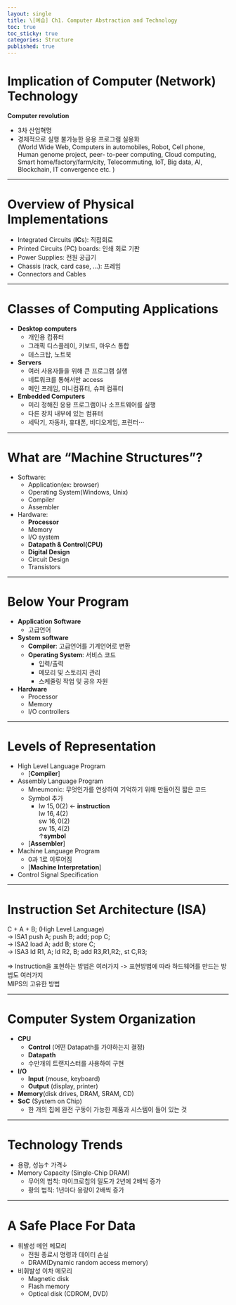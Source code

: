 ```yaml
---
layout: single
title: \[예습] Ch1. Computer Abstraction and Technology
toc: true
toc_sticky: true
categories: Structure
published: true
---
```


# Implication of Computer (Network) Technology
**Computer revolution**	
* 3차 산업혁명
* 경제적으로 실행 불가능한 응용 프로그램 실용화<br/>
  (World Wide Web, Computers in automobiles, Robot, Cell phone,<br/>
   Human genome project, peer- to-peer computing, Cloud computing,<br/>
   Smart home/factory/farm/city, Telecommuting, IoT, Big data, AI,<br/>
   Blockchain, IT convergence etc. )

------------

# Overview of Physical Implementations 
* Integrated Circuits (**IC**s): 직접회로
* Printed Circuits (PC) boards: 인쇄 회로 기판
* Power Supplies: 전원 공급기
* Chassis (rack, card case, …): 프레임
* Connectors and Cables

------------

# Classes of Computing Applications
* **Desktop computers**
   * 개인용 컴퓨터
   * 그래픽 디스플레이, 키보드, 마우스 통합
   * 데스크탑, 노트북
* **Servers**
   * 여러 사용자들을 위해 큰 프로그램 실행
   * 네트워크를 통해서만 access
   * 메인 프레임, 미니컴퓨터, 슈퍼 컴퓨터
* **Embedded Computers**
   * 미리 정해진 응용 프로그램이나 소프트웨어를 실행
   * 다른 장치 내부에 있는 컴퓨터
   * 세탁기, 자동차, 휴대폰, 비디오게임, 프린터⋅⋅⋅

------------

# What are “Machine Structures”?
* Software: 
  * Application(ex: browser) 
  * Operating System(Windows, Unix) 
  * Compiler 
  * Assembler
* Hardware: 
  * **Processor**
  * Memory
  * I/O system 
  * **Datapath & Control(CPU)**
  * **Digital Design** 
  * Circuit Design 
  * Transistors

------------

# Below Your Program
* **Application Software**
   * 고급언어
* **System software**
   * **Compiler**: 고급언어를 기계언어로 변환
   * **Operating System**: 서비스 코드
        * 입력/출력 
        * 메모리 및 스토리지 관리
        * 스케줄링 작업 및 공유 자원
* **Hardware**
   * Processor
   * Memory
   * I/O controllers

------------

# Levels of Representation
* High Level Language Program
    * [**Compiler**]
* Assembly Language Program
    * Mneumonic: 무엇인가를 연상하여 기억하기 위해 만들어진 짧은 코드
    * Symbol 추가
        * lw $15, 0($2) ← **instruction**<br/> 
          lw $16, 4($2)<br/>
          sw $16, 0($2)<br/>
          sw $15, 4($2)<br/>
          ↑**symbol**
    * [**Assembler**]
* Machine Language Program
    * 0과 1로 이루어짐
    * [**Machine Interpretation**]
* Control Signal Specification

------------

# Instruction Set Architecture (ISA)
C + A + B; (High Level Language)<br/>
-> ISA1 push A; push B; add; pop C;<br/>
-> ISA2 load A; add B; store C;<br/>
-> ISA3 ld R1, A; ld R2, B; add R3,R1,R2;, st C,R3;<br/>

=> Instruction을 표현하는 방법은 여러가지 -> 표현방법에 따라 하드웨어를 만드는 방법도 여러가지<br/>
MIPS의 고유한 방법

------------

# Computer System Organization
* **CPU**
    * **Control** (어떤 Datapath를 가야하는지 결정)
    * **Datapath**
    * 수만개의 트랜지스터를 사용하여 구현
* **I/O**
    * **Input** (mouse, keyboard)
    * **Output** (display, printer)
* **Memory**(disk drives, DRAM, SRAM, CD)
* **SoC** (System on Chip)
    * 한 개의 칩에 완전 구동이 가능한 제품과 시스템이 들어 있는 것

------------

# Technology Trends
* 용량, 성능↑ 가격↓
* Memory Capacity (Single-Chip DRAM)
    * 무어의 법칙: 마이크로칩의 밀도가 2년에 2배씩 증가
    * 황의 법칙: 1년마다 용량이 2배씩 증가

------------

# A Safe Place For Data
* 휘발성 메인 메모리
    * 전원 종료시 명령과 데이터 손실
    * DRAM(Dynamic random access memory)
* 비휘발성 이차 메모리
    * Magnetic disk
    * Flash memory
    * Optical disk (CDROM, DVD)




